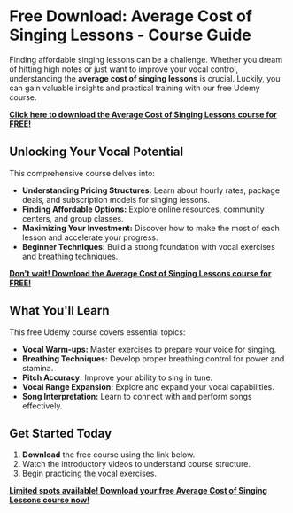 # Free Download: Average Cost of Singing Lessons - Course Guide

Finding affordable singing lessons can be a challenge. Whether you dream of hitting high notes or just want to improve your vocal control, understanding the **average cost of singing lessons** is crucial. Luckily, you can gain valuable insights and practical training with our free Udemy course.

[**Click here to download the Average Cost of Singing Lessons course for FREE!**](https://udemywork.com/average-cost-of-singing-lessons)

## Unlocking Your Vocal Potential

This comprehensive course delves into:

*   **Understanding Pricing Structures:** Learn about hourly rates, package deals, and subscription models for singing lessons.
*   **Finding Affordable Options:** Explore online resources, community centers, and group classes.
*   **Maximizing Your Investment:** Discover how to make the most of each lesson and accelerate your progress.
*   **Beginner Techniques:** Build a strong foundation with vocal exercises and breathing techniques.

[**Don't wait! Download the Average Cost of Singing Lessons course for FREE!**](https://udemywork.com/average-cost-of-singing-lessons)

## What You'll Learn

This free Udemy course covers essential topics:

*   **Vocal Warm-ups:** Master exercises to prepare your voice for singing.
*   **Breathing Techniques:** Develop proper breathing control for power and stamina.
*   **Pitch Accuracy:** Improve your ability to sing in tune.
*   **Vocal Range Expansion:** Explore and expand your vocal capabilities.
*   **Song Interpretation:** Learn to connect with and perform songs effectively.

## Get Started Today

1.  **Download** the free course using the link below.
2.  Watch the introductory videos to understand course structure.
3.  Begin practicing the vocal exercises.

[**Limited spots available! Download your free Average Cost of Singing Lessons course now!**](https://udemywork.com/average-cost-of-singing-lessons)
